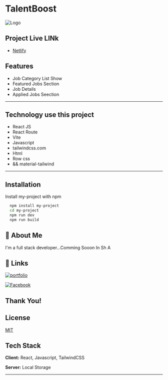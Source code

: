 
# TalentBoost



![Logo](https://vectorise.net/logo/wp-content/uploads/2019/11/Logo-Boost-e-Wallet-app.png)


## Project Live LINk

 - [ Netlify](https://sparkling-longma-539548.netlify.app/)

## Features

- Job Category List Show
- Featured Jobs Section 
- Job Details
- Applied Jobs Seection
---------
## Technology use this project

- React JS
- React Route 
- Vite
- Javascript
- tailwindcss.com
- Html
- Row css
- && material-tailwind
---------



## Installation

Install my-project with npm

```bash
  npm install my-project
  cd my-project
  npm run dev
  npm run build
```
    
## 🚀 About Me
I'm a full stack developer...Comming Sooon In Sh A


## 🔗 Links

[![portfolio](https://img.shields.io/badge/my_portfolio-000?style=for-the-badge&logo=ko-fi&logoColor=white)](https://github.com/RedowanSajeeb)

[![Facebook](https://static.vecteezy.com/system/resources/thumbnails/007/522/864/small/blue-social-media-icon-set-thumbs-comment-share-and-love-3d-style-vector.jpg)](https://www.facebook.com/redowan.sajeeb.9/)
## Thank You!


## License

[MIT](https://choosealicense.com/licenses/mit/)


## Tech Stack

**Client:** React, Javascript, TailwindCSS

**Server:** Local Storage

---